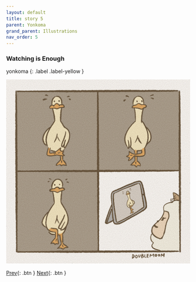 ```yaml
---
layout: default
title: story 5
parent: Yonkoma
grand_parent: Illustrations
nav_order: 5
---
```


### Watching is Enough
yonkoma
{: .label .label-yellow }

[<img src="../../../assets/yonkoma/watching_is_enough.png" width="500"/>](../../../assets/yonkoma/watching_is_enough.png)

[Prev](yonkoma_4.html){: .btn } [Next](yonkoma_6.html){: .btn }